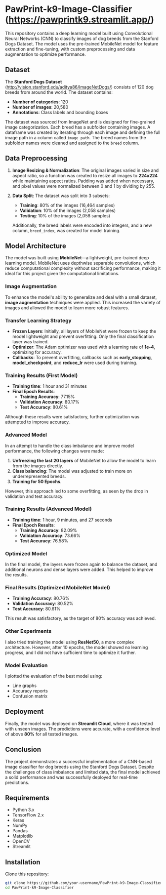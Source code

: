# PawPrint-k9-Image-Classifier (https://pawprintk9.streamlit.app/)

This repository contains a deep learning model built using Convolutional Neural Networks (CNN) to classify images of dog breeds from the Stanford Dogs Dataset. The model uses the pre-trained MobileNet model for feature extraction and fine-tuning, with custom preprocessing and data augmentation to optimize performance.

## Dataset

The **Stanford Dogs Dataset** (http://vision.stanford.edu/aditya86/ImageNetDogs/) consists of 120 dog breeds from around the world. The dataset contains:

- **Number of categories**: 120
- **Number of images**: 20,580
- **Annotations**: Class labels and bounding boxes

The dataset was sourced from ImageNet and is designed for fine-grained image categorization. Each breed has a subfolder containing images. A dataframe was created by iterating through each image and defining the full image path in a column called `image_path`. The breed names from the subfolder names were cleaned and assigned to the `breed` column.

## Data Preprocessing

1. **Image Resizing & Normalization**: The original images varied in size and aspect ratio, so a function was created to resize all images to **224x224** while maintaining aspect ratios. Padding was added when necessary, and pixel values were normalized between 0 and 1 by dividing by 255.
   
2. **Data Split**: The dataset was split into 3 subsets:
    - **Training**: 80% of the images (16,464 samples)
    - **Validation**: 10% of the images (2,058 samples)
    - **Testing**: 10% of the images (2,058 samples)

   Additionally, the breed labels were encoded into integers, and a new column, `breed_index`, was created for model training.

## Model Architecture

The model was built using **MobileNet**—a lightweight, pre-trained deep learning model. MobileNet uses depthwise separable convolutions, which reduce computational complexity without sacrificing performance, making it ideal for this project given the computational limitations.

### Image Augmentation
To enhance the model's ability to generalize and deal with a small dataset, **image augmentation** techniques were applied. This increased the variety of images and allowed the model to learn more robust features.

### Transfer Learning Strategy
- **Frozen Layers**: Initially, all layers of MobileNet were frozen to keep the model lightweight and prevent overfitting. Only the final classification layer was trained.
- **Optimizer**: The Adam optimizer was used with a learning rate of **1e-4**, optimizing for accuracy.
- **Callbacks**: To prevent overfitting, callbacks such as **early_stopping**, **model_checkpoint**, and **reduce_lr** were used during training.

### Training Results (First Model)
- **Training time**: 1 hour and 31 minutes
- **Final Epoch Results**:
    - **Training Accuracy**: 77.15%
    - **Validation Accuracy**: 80.17%
    - **Test Accuracy**: 80.61%

Although these results were satisfactory, further optimization was attempted to improve accuracy.

### Advanced Model
In an attempt to handle the class imbalance and improve model performance, the following changes were made:
1. **Unfreezing the last 20 layers** of MobileNet to allow the model to learn from the images directly.
2. **Class balancing**: The model was adjusted to train more on underrepresented breeds.
3. **Training for 50 Epochs**.

However, this approach led to some overfitting, as seen by the drop in validation and test accuracy.

### Training Results (Advanced Model)
- **Training time**: 1 hour, 9 minutes, and 27 seconds
- **Final Epoch Results**:
    - **Training Accuracy**: 82.09%
    - **Validation Accuracy**: 73.66%
    - **Test Accuracy**: 76.58%

### Optimized Model
In the final model, the layers were frozen again to balance the dataset, and additional neurons and dense layers were added. This helped to improve the results.

### Final Results (Optimized MobileNet Model)
- **Training Accuracy**: 80.76%
- **Validation Accuracy**: 80.52%
- **Test Accuracy**: 80.61%

This result was satisfactory, as the target of 80% accuracy was achieved.

### Other Experiments
I also tried training the model using **ResNet50**, a more complex architecture. However, after 10 epochs, the model showed no learning progress, and I did not have sufficient time to optimize it further.

### Model Evaluation
I plotted the evaluation of the best model using:
- Line graphs
- Accuracy reports
- Confusion matrix

## Deployment

Finally, the model was deployed on **Streamlit Cloud**, where it was tested with unseen images. The predictions were accurate, with a confidence level of above **80%** for all tested images.

## Conclusion

The project demonstrates a successful implementation of a CNN-based image classifier for dog breeds using the Stanford Dogs Dataset. Despite the challenges of class imbalance and limited data, the final model achieved a solid performance and was successfully deployed for real-time predictions.

## Requirements

- Python 3.x
- TensorFlow 2.x
- Keras
- NumPy
- Pandas
- Matplotlib
- OpenCV
- Streamlit

## Installation

Clone this repository:

```bash
git clone https://github.com/your-username/PawPrint-k9-Image-Classifier.git
cd PawPrint-k9-Image-Classifier
